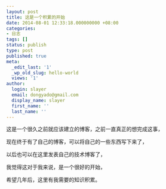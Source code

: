 ```yaml
---
layout: post
title: 这是一个积累的开始
date: 2014-08-01 12:33:18.000000000 +08:00
categories:
- 日志
tags: []
status: publish
type: post
published: true
meta:
  _edit_last: '1'
  _wp_old_slug: hello-world
  views: '1'
author:
  login: slayer
  email: dongyado@gmail.com
  display_name: slayer
  first_name: ''
  last_name: ''
---
```


这是一个很久之前就应该建立的博客，之前一直真正的想完成这事，

<!-- more -->

现在终于有了自己的博客，可以将自己的一些东西写下来了，

以后也可以在这里发表自己的技术博客了，

我觉得这对于我来说，是一个很好的开始，

希望几年后，这里有我需要的知识积累。

